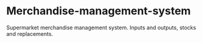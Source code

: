 # Merchandise-management-system

Supermarket merchandise management system. Inputs and outputs, stocks and replacements.
